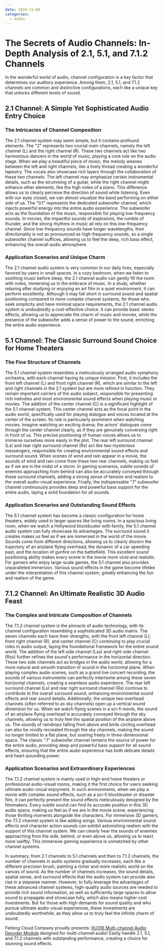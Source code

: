 ```yaml
---
date: 2024-11-04
categories:
  - audio
---
```


# The Secrets of Audio Channels: In-Depth Analysis of 2.1, 5.1, and 7.1.2 Channels

In the wonderful world of audio, channel configuration is a key factor that determines our auditory experience. Among them, 2.1, 5.1, and 7.1.2 channels are common and distinctive configurations, each like a unique key that unlocks different levels of sound.
<!-- more -->
## 2.1 Channel: A Simple Yet Sophisticated Audio Entry Choice

### The Intricacies of Channel Composition
The 2.1 channel system may seem simple, but it contains profound elements. The "2" represents two crucial main channels, namely the left channel (L) and the right channel (R). These two channels act like two harmonious dancers in the world of music, playing a core role on the audio stage. When we play a beautiful piece of music, the melody weaves between the left and right channels, like a lively thread creating a wonderful tapestry. The vocals also showcase rich layers through the collaboration of these two channels. The left channel may emphasize certain instrumental details, such as the strumming of a guitar, while the right channel might enhance other elements, like the high notes of a piano. This difference allows us to clearly perceive the direction of sound while listening. Even with our eyes closed, we can almost visualize the band performing on either side of us. The "0.1" represents the dedicated subwoofer channel, which injects powerful energy into the entire audio experience. The subwoofer acts as the foundation of the music, responsible for playing low-frequency sounds. In movies, the impactful sounds of explosions, the rumble of thunder, and the strong rhythms in music all rely on this low-frequency channel. Since low-frequency sounds have longer wavelengths, their directionality is not as pronounced as high-frequency sounds, so a single subwoofer channel suffices, allowing us to feel the deep, rich bass effect, enhancing the overall audio atmosphere.

### Application Scenarios and Unique Charm
The 2.1 channel audio system is very common in our daily lives, especially favored by users in small spaces. In a cozy bedroom, when we listen to soothing music before sleep, the 2.1 channel audio can gently fill the room with notes, immersing us in the embrace of music. In a study, whether relaxing after studying or enjoying an art film in a quiet environment, it can perform excellently. Although it may fall short in surround sound and spatial positioning compared to more complex channel systems, for those who seek simplicity and have minimal space requirements, the 2.1 channel audio system is undoubtedly a cost-effective choice. It can provide basic stereo effects, allowing us to appreciate the charm of music and movies, while the presence of the subwoofer adds a sense of power to the sound, enriching the entire audio experience.

## 5.1 Channel: The Classic Surround Sound Choice for Home Theaters

### The Fine Structure of Channels
The 5.1 channel system resembles a meticulously arranged audio symphony orchestra, with each channel having its unique mission. First, it includes the front left channel (L) and front right channel (R), which are similar to the left and right channels in the 2.1 system but are more refined in function. They remain important carriers of the audio subject, responsible for presenting rich melodies and most environmental sound effects when playing music or movies. The addition of the center channel (C) is a significant highlight of the 5.1 channel system. This center channel acts as the focal point in the audio world, specifically used for playing dialogue and voices located at the center of the screen. Its role is particularly prominent when watching movies. Imagine watching an exciting drama; the actors' dialogues come through the center channel clearly, as if they are genuinely conversing right in front of us. This precise positioning of human voices allows us to immerse ourselves more easily in the plot. The rear left surround channel (Ls) and rear right surround channel (Rs) act like two mysterious messengers, responsible for creating environmental sound effects and surround sound. When scenes of wind and rain appear in a movie, the sounds of wind and rain come from these two rear channels, making us feel as if we are in the midst of a storm. In gaming scenarios, subtle sounds of enemies approaching from behind can also be accurately conveyed through these surround channels, adding a strong sense of tension and realism to the overall audio-visual experience. Finally, the indispensable ".1" subwoofer channel continuously provides deep and powerful bass support for the entire audio, laying a solid foundation for all sounds.

### Application Scenarios and Outstanding Sound Effects
The 5.1 channel system has become a classic configuration for home theaters, widely used in larger spaces like living rooms. In a spacious living room, when we watch a Hollywood blockbuster with family, the 5.1 channel audio system can fully showcase its advantages. The surround sound it creates makes us feel as if we are immersed in the world of the movie. Sounds come from different directions, allowing us to clearly discern the trajectory of an airplane flying overhead, the dynamic of a car speeding past, and the location of gunfire on the battlefield. This excellent sound positioning ability makes every scene in the movie more vivid and realistic. For gamers who enjoy large-scale games, the 5.1 channel also provides unparalleled immersion. Various sound effects in the game become lifelike under the interpretation of this channel system, greatly enhancing the fun and realism of the game.

## 7.1.2 Channel: An Ultimate Realistic 3D Audio Feast

### The Complex and Intricate Composition of Channels
The 7.1.2 channel system is the pinnacle of audio technology, with its channel configuration resembling a sophisticated 3D audio matrix. The seven channels each have their strengths, with the front left channel (L), front right channel (R), and center channel (C) continuing to play crucial roles in audio output, laying the foundational framework for the entire sound world. The addition of the left side channel (Lss) and right side channel (Rss) further refines the sound's performance in the horizontal direction. These two side channels act as bridges in the audio world, allowing for a more natural and smooth transition of sound in the horizontal plane. When playing complex audio scenes, such as a grand live concert recording, the sounds of various instruments can perfectly intertwine among these seven horizontal channels, creating a seamless audio experience. The rear left surround channel (Ls) and rear right surround channel (Rs) continue to contribute to the overall surround sound, enhancing environmental sound effects and rear sound details. Additionally, the unique two overhead channels (often referred to as sky channels) open up a vertical sound dimension for us. When we watch flying scenes in a sci-fi movie, the sound of an airplane flying overhead is accurately conveyed through the sky channels, allowing us to truly feel the spatial position of the airplane above us. The sounds of raindrops falling from above and birds circling overhead can also be vividly recreated through the sky channels, making the sound no longer limited to a flat plane, but soaring freely in three-dimensional space. The classic ".1" subwoofer channel remains the source of power for the entire audio, providing deep and powerful bass support for all sound effects, ensuring that the entire audio experience has both delicate details and heart-pounding power.

### Application Scenarios and Extraordinary Experiences
The 7.1.2 channel system is mainly used in high-end home theaters or professional audio-visual rooms, making it the first choice for users seeking ultimate audio-visual enjoyment. In such environments, when we play a movie with complex sound effects, such as a sci-fi blockbuster or disaster film, it can perfectly present the sound effects meticulously designed by the filmmakers. Every subtle sound can find its accurate position in this 3D audio space, making us feel as if we are in the movie scene, experiencing those thrilling moments alongside the characters. For immersive 3D gamers, the 7.1.2 channel system is like adding wings. Various environmental sound effects and character action sounds can exhibit astonishing realism with the support of this channel system. We can clearly hear the sounds of enemies approaching from the side, behind, or even above us, allowing us to react more swiftly. This immersive gaming experience is unmatched by other channel systems.

In summary, from 2.1 channels to 5.1 channels and then to 7.1.2 channels, the number of channels in audio systems gradually increases, each like a different precision brush, painting a richer and more realistic world on the canvas of sound. As the number of channels increases, the sound details, spatial sense, and surround effects that the audio system can provide also rise in a stepwise manner. However, to fully leverage the advantages of these advanced channel systems, high-quality audio sources are needed to provide rich sound information, as well as sufficiently large spaces to allow sound to propagate and showcase fully, which also means higher cost investments. But for those with high demands for sound quality and who pursue ultimate audio-visual experiences, these investments are undoubtedly worthwhile, as they allow us to truly feel the infinite charm of sound.

Feiteng Cloud Company proudly presents: [XU316 Multi-channel Audio Decoder Module](https://phaten-audio.com/zh/solutions/hifi_audio/phaten_xu316_hifi_audio_solution/) designed for multi-channel audio! Easily handle 2.1, 5.1, and 7.1.2 channels with outstanding performance, creating a choice for stunning sound effects.